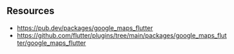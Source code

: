 #

## Resources

- https://pub.dev/packages/google_maps_flutter
- https://github.com/flutter/plugins/tree/main/packages/google_maps_flutter/google_maps_flutter

